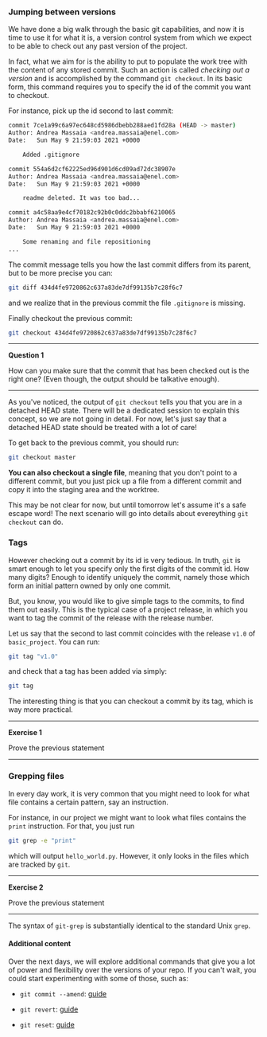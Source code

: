 ### Jumping between versions

We have done a big walk through the basic git capabilities, and now it is time to use it for what it is, a version control system
from which we expect to be able to check out any past version of the project.

In fact, what we aim for is the ability to put to populate the work tree with the content of any stored commit.
Such an action is called _checking out a version_ and is accomplished by the command ``git checkout``. In its basic form, 
this command requires you to specify the id of the commit you want to checkout.

For instance, pick up the id second to last commit:

```bash
commit 7ce1a99c6a97ec648cd5986dbebb288aed1fd28a (HEAD -> master)
Author: Andrea Massaia <andrea.massaia@enel.com>
Date:   Sun May 9 21:59:03 2021 +0000

    Added .gitignore

commit 554a6d2cf62225ed96d901d6cd09ad72dc38907e
Author: Andrea Massaia <andrea.massaia@enel.com>
Date:   Sun May 9 21:59:03 2021 +0000

    readme deleted. It was too bad...

commit a4c58aa9e4cf70182c92b0c0ddc2bbabf6210065
Author: Andrea Massaia <andrea.massaia@enel.com>
Date:   Sun May 9 21:59:03 2021 +0000

    Some renaming and file repositioning
...
```

The commit message tells you how the last commit differs from its parent, but to be more precise you can:

```bash
git diff 434d4fe9720862c637a83de7df99135b7c28f6c7
```

and we realize that in the previous commit the file `.gitignore` is missing.


Finally checkout the previous commit:

```bash
git checkout 434d4fe9720862c637a83de7df99135b7c28f6c7
```

___

__Question 1__

How can you make sure that the commit that has been checked out is the right one? (Even though, the output should be talkative enough).
___

As you've noticed, the output of `git checkout` tells you that you are in a detached HEAD state. There will be a dedicated session to explain this concept,
 so we are not going in detail. For now, let's just say that a detached HEAD state should be treated with a lot of care! 

To get back to the previous commit, you should run:
 
 ```bash
git checkout master
```

__You can also checkout a single file__, meaning that you don't point to a different commit, but you just pick up a file from a different commit
 and copy it into the staging area and the worktree.

This may be not clear for now, but until tomorrow let's assume it's a safe escape word!
The next scenario will go into details about evereything `git checkout` can do.

### Tags
However checking out a commit by its id is very tedious. In truth, `git` is smart enough to let you specify only the first
 digits of the commit id. How many digits? Enough to identify uniquely the commit, namely those which form an initial pattern owned by only one
 commit.
 
But, you know, you would like to give simple tags to the commits, to find them out easily. This is the typical case of a project release,
in which you want to tag the commit of the release with the release number.

Let us say that the second to last commit coincides with the release ``v1.0`` of `basic_project`. You can run:

```bash
git tag "v1.0"
```

and check that a tag has been added via simply:

```bash
git tag 
```

The interesting thing is that you can checkout a commit by its tag, which is way more practical.

___

__Exercise 1__

Prove the previous statement
___

### Grepping files

In every day work, it is very common that you might need to look for what file contains a certain pattern, say an instruction.

For instance, in our project we might want to look what files contains the `print` instruction. For that, you just run

```bash
git grep -e "print"
```

which will output `hello_world.py`. However, it only looks in the files which are tracked by `git`. 

___

__Exercise 2__

Prove the previous statement
___

The syntax of `git-grep` is substantially identical to the standard Unix `grep`.



#### Additional content

Over the next days, we will explore additional commands that give you a lot of power and flexibility over the versions of your repo.
If you can't wait, you could start experimenting with some of those, such as:

- ``git commit --amend``: [guide](https://git-scm.com/book/en/v2/Git-Tools-Rewriting-History#_git_amend)

- ``git revert``: [guide](https://www.atlassian.com/git/tutorials/undoing-changes/git-revert)

- ``git reset``: [guide](https://git-scm.com/book/en/v2/Git-Tools-Reset-Demystified)

